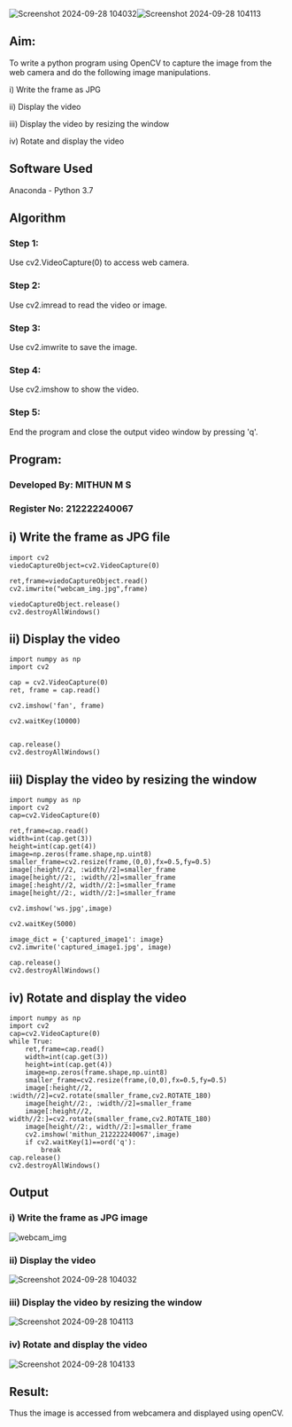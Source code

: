 ![Screenshot 2024-09-28 104032](https://github.com/user-attachments/assets/5ef470f5-32d4-41ec-acb4-2d2670d1c72b)![Screenshot 2024-09-28 104113](https://github.com/user-attachments/assets/58c0da04-1e59-4f92-9cbb-082a5d09a67d)
## Aim:
 
To write a python program using OpenCV to capture the image from the web camera and do the following image manipulations.

i) Write the frame as JPG 

ii) Display the video 

iii) Display the video by resizing the window

iv) Rotate and display the video

## Software Used
Anaconda - Python 3.7
## Algorithm
### Step 1:
Use cv2.VideoCapture(0) to access web camera.

### Step 2:
Use cv2.imread to read the video or image.

### Step 3:
Use cv2.imwrite to save the image.

### Step 4:
Use cv2.imshow to show the video.

### Step 5:
End the program and close the output video window by pressing 'q'.

## Program:
### Developed By: MITHUN M S
### Register No: 212222240067

## i) Write the frame as JPG file
```
import cv2
viedoCaptureObject=cv2.VideoCapture(0)

ret,frame=viedoCaptureObject.read()
cv2.imwrite("webcam_img.jpg",frame)

viedoCaptureObject.release()
cv2.destroyAllWindows()
```

## ii) Display the video
```
import numpy as np
import cv2

cap = cv2.VideoCapture(0)
ret, frame = cap.read()

cv2.imshow('fan', frame)

cv2.waitKey(10000)


cap.release()
cv2.destroyAllWindows()

```
## iii) Display the video by resizing the window
```
import numpy as np
import cv2
cap=cv2.VideoCapture(0)

ret,frame=cap.read()
width=int(cap.get(3))
height=int(cap.get(4))
image=np.zeros(frame.shape,np.uint8)
smaller_frame=cv2.resize(frame,(0,0),fx=0.5,fy=0.5)
image[:height//2, :width//2]=smaller_frame
image[height//2:, :width//2]=smaller_frame
image[:height//2, width//2:]=smaller_frame
image[height//2:, width//2:]=smaller_frame

cv2.imshow('ws.jpg',image)

cv2.waitKey(5000)  

image_dict = {'captured_image1': image}
cv2.imwrite('captured_image1.jpg', image)

cap.release()
cv2.destroyAllWindows()
```

## iv) Rotate and display the video

```
import numpy as np
import cv2
cap=cv2.VideoCapture(0)
while True:
    ret,frame=cap.read()
    width=int(cap.get(3))
    height=int(cap.get(4))
    image=np.zeros(frame.shape,np.uint8)
    smaller_frame=cv2.resize(frame,(0,0),fx=0.5,fy=0.5)
    image[:height//2, :width//2]=cv2.rotate(smaller_frame,cv2.ROTATE_180)
    image[height//2:, :width//2]=smaller_frame
    image[:height//2, width//2:]=cv2.rotate(smaller_frame,cv2.ROTATE_180)
    image[height//2:, width//2:]=smaller_frame
    cv2.imshow('mithun_212222240067',image)
    if cv2.waitKey(1)==ord('q'):
        break
cap.release()
cv2.destroyAllWindows()
```


## Output

### i) Write the frame as JPG image


![webcam_img](https://github.com/user-attachments/assets/86468e1d-4b3c-4d0a-8fd1-10ffb68224af)


### ii) Display the video
![Screenshot 2024-09-28 104032](https://github.com/user-attachments/assets/7c770614-d122-4a56-8c39-e317189584cb)

### iii) Display the video by resizing the window

![Screenshot 2024-09-28 104113](https://github.com/user-attachments/assets/5279706d-ba34-4e59-91b6-ef28b8264e43)


### iv) Rotate and display the video

![Screenshot 2024-09-28 104133](https://github.com/user-attachments/assets/84e57287-799d-4a05-989b-33e38261ee5c)




## Result:
Thus the image is accessed from webcamera and displayed using openCV.

